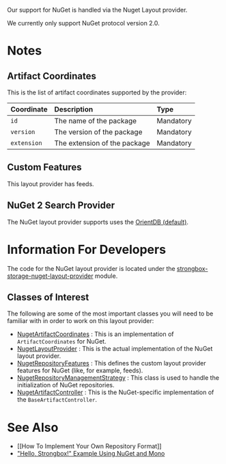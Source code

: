 Our support for NuGet is handled via the Nuget Layout provider.

We currently only support NuGet protocol version 2.0.

# Notes

## Artifact Coordinates

This is the list of artifact coordinates supported by the provider:

| Coordinate | Description | Type |
|:-----------|:------------|:-----|
| `id` | The name of the package | Mandatory |
| `version` | The version of the package | Mandatory |
| `extension` | The extension of the package | Mandatory |

## Custom Features

This layout provider has feeds.

## NuGet 2 Search Provider

The NuGet layout provider supports uses the [OrientDB (default)](https://github.com/strongbox/strongbox/wiki/Searching#orientdbsearchprovider).

# Information For Developers

The code for the NuGet layout provider is located under the [strongbox-storage-nuget-layout-provider](https://github.com/strongbox/strongbox/tree/master/strongbox-storage/strongbox-storage-layout-providers/strongbox-storage-nuget-layout-provider) module.

## Classes of Interest

The following are some of the most important classes you will need to be familiar with in order to work on this layout provider:

* [NugetArtifactCoordinates](https://github.com/strongbox/strongbox/blob/master/strongbox-storage/strongbox-storage-layout-providers/strongbox-storage-nuget-layout-provider/src/main/java/org/carlspring/strongbox/artifact/coordinates/NugetArtifactCoordinates.java) : This is an implementation of `ArtifactCoordinates` for NuGet.
* [NugetLayoutProvider](https://github.com/strongbox/strongbox/blob/master/strongbox-storage/strongbox-storage-layout-providers/strongbox-storage-nuget-layout-provider/src/main/java/org/carlspring/strongbox/providers/layout/NugetLayoutProvider.java) : This is the actual implementation of the NuGet layout provider.
* [NugetRepositoryFeatures](https://github.com/strongbox/strongbox/blob/master/strongbox-storage/strongbox-storage-layout-providers/strongbox-storage-nuget-layout-provider/src/main/java/org/carlspring/strongbox/repository/NugetRepositoryFeatures.java) : This defines the custom layout provider features for NuGet (like, for example, feeds).
* [NugetRepositoryManagementStrategy](https://github.com/strongbox/strongbox/blob/master/strongbox-storage/strongbox-storage-layout-providers/strongbox-storage-nuget-layout-provider/src/main/java/org/carlspring/strongbox/repository/NugetRepositoryManagementStrategy.java) : This class is used to handle the initialization of NuGet repositories.
* [NugetArtifactController](https://github.com/strongbox/strongbox/blob/master/strongbox-web-core/src/main/java/org/carlspring/strongbox/controllers/nuget/NugetArtifactController.java) : This is the NuGet-specific implementation of the `BaseArtifactController`.

# See Also
* [[How To Implement Your Own Repository Format]]
* ["Hello, Strongbox!" Example Using NuGet and Mono](https://github.com/strongbox/strongbox-examples/tree/master/hello-strongbox-nuget-mono)
